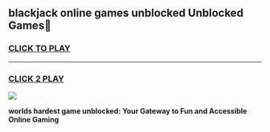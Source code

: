 
## blackjack online games unblocked Unblocked Games👋
<h3>
<a href="https://premium.freeplayer.one?title=blackjack_online_games_unblocked&ref=16F">CLICK TO PLAY</a></h3>
<hr>

<h3>
<a href="https://premium.freeplayer.one?title=blackjack_online_games_unblocked&ref=16F">CLICK 2 PLAY</a>
  
</h3>

<a href="https://premium.freeplayer.one?title=blackjack_online_games_unblocked&ref=16F/"><img src="https://clearcache.store/games.png"></a>


**worlds hardest game unblocked: Your Gateway to Fun and Accessible Online Gaming**
